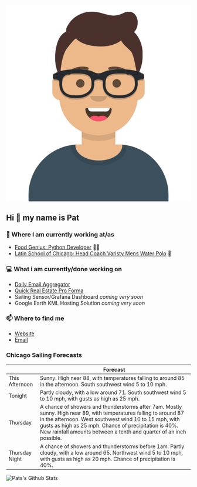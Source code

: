 [![Social banner for p-j-falconer](https://raw.githubusercontent.com/P-J-FALCONER/P-J-FALCONER/master/assets/avataaars.svg)](https://patfalconer.com/)
## Hi :wave: my name is Pat

### 💼 Where I am currently working at/as
- [Food Genius: Python Developer](https://getfoodgenius.com/) 🍔🐍
- [Latin School of Chicago: Head Coach Varisty Mens Water Polo](https://www.latinschool.org/) 🤽


### 💻 What i am currently/done working on
 - [Daily Email Aggregator](https://github.com/P-J-FALCONER/dott_daily_mail)
 - [Quick Real Estate Pro Forma](https://github.com/P-J-FALCONER/henry)
 - Sailing Sensor/Grafana Dashboard *coming very soon*
 - Google Earth KML Hosting Solution *coming very soon*

### 📫 Where to find me
 - [Website](https://patfalconer.com/)
 - [Email](mailto:patrick.j.falconer@gmail.com)


### Chicago Sailing Forecasts
|   | Forecast  |
|---|---|
| This Afternoon | Sunny. High near 88, with temperatures falling to around 85 in the afternoon. South southwest wind 5 to 10 mph. |
| Tonight | Partly cloudy, with a low around 71. South southwest wind 5 to 10 mph, with gusts as high as 25 mph. |
| Thursday | A chance of showers and thunderstorms after 7am. Mostly sunny. High near 89, with temperatures falling to around 87 in the afternoon. West southwest wind 10 to 15 mph, with gusts as high as 25 mph. Chance of precipitation is 40%. New rainfall amounts between a tenth and quarter of an inch possible. |
| Thursday Night | A chance of showers and thunderstorms before 1am. Partly cloudy, with a low around 65. Northwest wind 5 to 10 mph, with gusts as high as 20 mph. Chance of precipitation is 40%. |

![Pats's Github Stats](https://github-readme-stats.vercel.app/api?username=p-j-falconer&show_icons=true&theme=radical)
